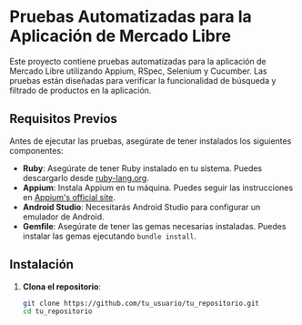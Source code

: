 # Pruebas Automatizadas para la Aplicación de Mercado Libre

Este proyecto contiene pruebas automatizadas para la aplicación de Mercado Libre utilizando Appium, RSpec, Selenium y Cucumber. Las pruebas están diseñadas para verificar la funcionalidad de búsqueda y filtrado de productos en la aplicación.

## Requisitos Previos

Antes de ejecutar las pruebas, asegúrate de tener instalados los siguientes componentes:

- **Ruby**: Asegúrate de tener Ruby instalado en tu sistema. Puedes descargarlo desde [ruby-lang.org](https://www.ruby-lang.org/en/downloads/).
- **Appium**: Instala Appium en tu máquina. Puedes seguir las instrucciones en [Appium's official site](http://appium.io/).
- **Android Studio**: Necesitarás Android Studio para configurar un emulador de Android.
- **Gemfile**: Asegúrate de tener las gemas necesarias instaladas. Puedes instalar las gemas ejecutando `bundle install`.

## Instalación

1. **Clona el repositorio**:
   ```bash
   git clone https://github.com/tu_usuario/tu_repositorio.git
   cd tu_repositorio